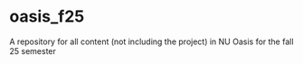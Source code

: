 # oasis_f25
A repository for all content (not including the project) in NU Oasis for the fall 25 semester
